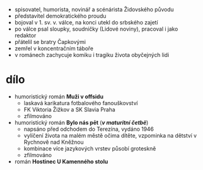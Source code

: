 - spisovatel, humorista, novinář a scénárista Židovského původu
- představitel demokratického proudu
- bojoval v 1. sv. v. válce, na konci utekl do srbského zajetí
- po válce psal sloupky, soudničky (Lidové noviny), pracoval i jako redaktor
- přátelil se bratry Čapkovými
- zemřel v koncentračním táboře
- v románech zachycuje komiku i tragiku života obyčejných lidi

# dílo
- humoristický román **Muži v offsidu**
	- laskavá karikatura fotbalového fanouškovství
	- FK Viktoria Žižkov a SK Slavia Praha
	- zfilmováno
- humoristický román **Bylo nás pēt** (***v maturitní četbë***)
	- napsáno před odchodem do Terezína, vydáno 1946
	- vylíčení života na malém městě očima dítěte, vzpominka na dětství v Rychnově nad Kněžnou
	- kombinace více jazykových vrstev působí groteskně
	- zfilmováno
- román **Hostinec U Kamenného stolu**